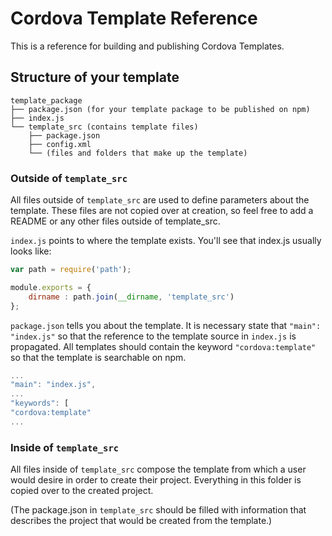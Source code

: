 # Cordova Template Reference
This is a reference for building and publishing Cordova Templates.

## Structure of your template
```
template_package
├── package.json (for your template package to be published on npm)
├──	index.js
└── template_src (contains template files)
    ├── package.json 
	├── config.xml 
	└── (files and folders that make up the template)
```
### Outside of `template_src`
All files outside of `template_src` are used to define parameters about the template. These files are not copied over at creation, so feel free to add a README or any other files outside  of template_src.

`index.js` points to where the template exists. You'll see that index.js usually looks like:
```javascript
var path = require('path');

module.exports = {
    dirname : path.join(__dirname, 'template_src')
};
```

`package.json` tells you about the template. It is necessary state that `"main": "index.js"` so that the reference to the template source in `index.js` is propagated. All templates should contain the keyword `"cordova:template"` so that the template is searchable on npm.
```javascript
...
"main": "index.js",
...
"keywords": [
"cordova:template"
...
```

### Inside of `template_src`
All files inside of `template_src` compose the template from which a user would desire in order to create their project. Everything in this folder is copied over to the created project.

(The package.json in `template_src` should be filled with information that describes the project that would be created from the template.)
